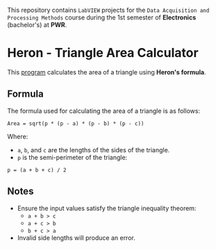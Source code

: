 This repository contains `LabVIEW` projects for the `Data Acquisition and Processing Methods` course during the 1st semester of **Electronics** (bachelor's) at **PWR**.

# Heron - Triangle Area Calculator

This [program](./subViProj/subVis/heron.vi) calculates the area of a triangle using **Heron's formula**.

## Formula
The formula used for calculating the area of a triangle is as follows:

```
Area = sqrt(p * (p - a) * (p - b) * (p - c))
```

Where:
- `a`, `b`, and `c` are the lengths of the sides of the triangle.
- `p` is the semi-perimeter of the triangle:

```
p = (a + b + c) / 2
```

## Notes
- Ensure the input values satisfy the triangle inequality theorem:
  - `a + b > c`
  - `a + c > b`
  - `b + c > a`
- Invalid side lengths will produce an error.
